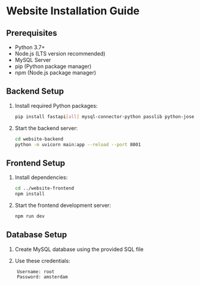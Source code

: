 
# Website Installation Guide

## Prerequisites
- Python 3.7+
- Node.js (LTS version recommended)
- MySQL Server
- pip (Python package manager)
- npm (Node.js package manager)

## Backend Setup

1. Install required Python packages:
   ```bash
   pip install fastapi[all] mysql-connector-python passlib python-jose[cryptography] python-multipart
   ```
2.  Start the backend server:
    
    ```bash
    cd website-backend
    python -m uvicorn main:app --reload --port 8001
    ```
## Frontend Setup

1.  Install dependencies:
    
    ```bash
    cd ../website-frontend
    npm install
    ```
2.  Start the frontend development server:
	```bash
	npm run dev
	```
## Database Setup

1.  Create MySQL database using the provided SQL file
    
2.  Use these credentials:
```
    Username: root
    Password: amsterdam
 ```
